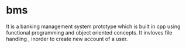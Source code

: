# bms
It is a banking management system prototype which is built in cpp using functional programming and object oriented concepts.
It invloves file handling , inorder to create new account of a user.
